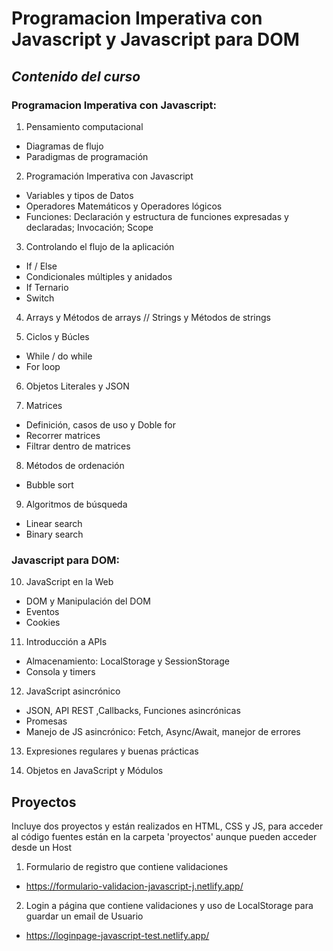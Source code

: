 # Programacion Imperativa con Javascript y Javascript para DOM

## _Contenido del curso_

### Programacion Imperativa con Javascript:

1. Pensamiento computacional
- Diagramas de flujo
- Paradigmas de programación

2. Programación Imperativa con Javascript
- Variables y tipos de Datos
- Operadores Matemáticos y Operadores lógicos
- Funciones:
    Declaración y estructura de funciones expresadas y declaradas;
    Invocación;
    Scope
3. Controlando el flujo de la aplicación
- If / Else
- Condicionales múltiples y anidados
- If Ternario
- Switch

4. Arrays y Métodos de arrays // Strings y Métodos de strings

5. Ciclos y Búcles
- While / do while
- For loop

6. Objetos Literales y JSON

7. Matrices
- Definición, casos de uso y Doble for
- Recorrer matrices
- Filtrar dentro de matrices

8. Métodos de ordenación
- Bubble sort

9. Algoritmos de búsqueda
- Linear search
- Binary search


### Javascript para DOM:

10. JavaScript en la Web
- DOM y Manipulación del DOM
- Eventos
- Cookies

11. Introducción a APIs
- Almacenamiento: LocalStorage y SessionStorage
- Consola y timers

12. JavaScript asincrónico
- JSON, API REST ,Callbacks, Funciones asincrónicas
- Promesas
- Manejo de JS asincrónico: Fetch, Async/Await, manejor de errores

13. Expresiones regulares y buenas prácticas

14. Objetos en JavaScript y Módulos

## Proyectos
Incluye dos proyectos y están realizados en HTML, CSS y JS, para acceder al código fuentes están en la carpeta 'proyectos' aunque pueden acceder desde un Host

1. Formulario de registro que contiene validaciones
- https://formulario-validacion-javascript-j.netlify.app/
2. Login a página que contiene validaciones y uso de LocalStorage para guardar un email de Usuario
- https://loginpage-javascript-test.netlify.app/
